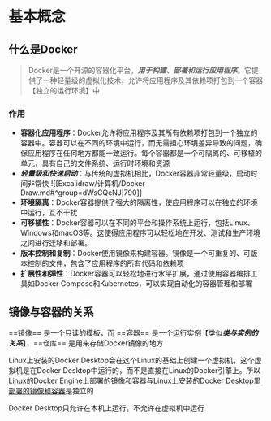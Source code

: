 # 基本概念
## 什么是Docker
> Docker是一个开源的容器化平台，***用于构建、部署和运行应用程序***。它提供了一种轻量级的虚拟化技术，允许将应用程序及其依赖项打包到一个容器【独立的运行环境】中
### 作用
- **容器化应用程序**：Docker允许将应用程序及其所有依赖项打包到一个独立的容器中。容器可以在不同的环境中运行，而无需担心环境差异导致的问题，确保应用程序在任何地方都能一致运行。每个容器都是一个可隔离的、可移植的单元，具有自己的文件系统、运行时环境和资源
- ***轻量级和快速启动***：与传统的虚拟机相比，Docker容器非常轻量级，启动时间非常快
	![[Excalidraw/计算机/Docker Draw.md#^group=dWsCQeNJ|790]]
- **环境隔离**：Docker容器提供了强大的隔离性，使应用程序可以在独立的环境中运行，互不干扰
- **可移植性**：Docker容器可以在不同的平台和操作系统上运行，包括Linux、Windows和macOS等。这使得应用程序可以轻松地在开发、测试和生产环境之间进行迁移和部署。
- **版本控制和复制**：Docker使用镜像来构建容器。镜像是一个可重复的、可版本控制的文件，包含了应用程序的所有代码和依赖项
- **扩展性和弹性**：Docker容器可以轻松地进行水平扩展，通过使用容器编排工具如Docker Compose和Kubernetes，可以实现自动化的容器管理和部署
## 镜像与容器的关系
==镜像== 是一个只读的模板，而 ==容器== 是一个运行实例【类似***类与实例的关系***】，==仓库== 是用来存储Docker镜像的地方




Linux上安装的Docker Desktop会在这个Linux的基础上创建一个虚拟机，这个虚拟机是在Docker Desktop中运行的，而不是直接在Linux的Docker引擎上。所以<u>Linux的Docker Engine上部署的镜像和容器</u>与<u>Linux上安装的Docker Desktop里部署的镜像和容器</u>是独立的

Docker Desktop只允许在本机上运行，不允许在虚拟机中运行





